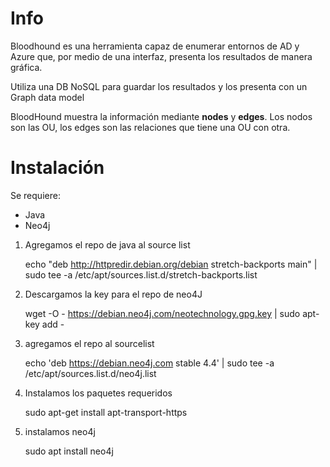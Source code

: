 # Info

Bloodhound es una herramienta capaz de enumerar entornos de AD y Azure que, por medio de una interfaz, presenta los resultados de manera gráfica.

Utiliza una DB NoSQL para guardar los resultados y los presenta con un Graph data model

BloodHound muestra la información mediante **nodes** y **edges**. Los nodos son las OU, los edges son las relaciones que tiene una OU con otra.

# Instalación

Se requiere:

- Java 
- Neo4j

1) Agregamos el repo de java al source list

    echo "deb http://httpredir.debian.org/debian stretch-backports main" | sudo tee -a /etc/apt/sources.list.d/stretch-backports.list

2) Descargamos la key para el repo de neo4J

    wget -O - https://debian.neo4j.com/neotechnology.gpg.key | sudo apt-key add -

3) agregamos el repo al sourcelist

    echo 'deb https://debian.neo4j.com stable 4.4' | sudo tee -a /etc/apt/sources.list.d/neo4j.list

4) Instalamos los paquetes requeridos

    sudo apt-get install apt-transport-https

5) instalamos neo4j

    sudo apt install neo4j

